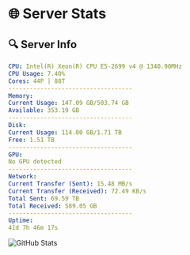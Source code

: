 # 🌐 Server Stats
## 🔍 Server Info
```yaml
CPU: Intel(R) Xeon(R) CPU E5-2699 v4 @ 1340.90MHz
CPU Usage: 7.40%
Cores: 44P | 88T
-----------------------------------
Memory:
Current Usage: 147.09 GB/503.74 GB
Available: 353.19 GB
-----------------------------------
Disk:
Current Usage: 114.00 GB/1.71 TB
Free: 1.51 TB
-----------------------------------
GPU:
No GPU detected
-----------------------------------
Network:
Current Transfer (Sent): 15.48 MB/s
Current Transfer (Received): 72.49 KB/s
Total Sent: 69.59 TB
Total Received: 589.05 GB
-----------------------------------
Uptime:
41d 7h 46m 17s
```
![GitHub Stats](https://img.shields.io/badge/Updated-2025-04-18_05:09:06-blue)